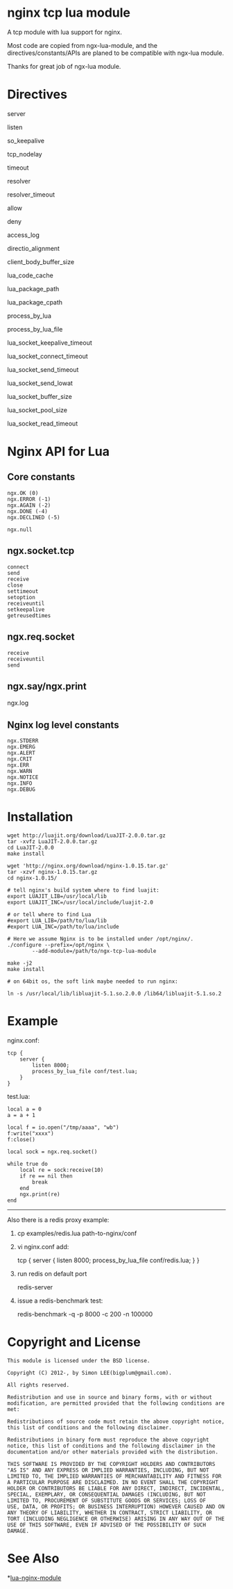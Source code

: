 nginx tcp lua module
=============
A tcp module with lua support for nginx.

Most code are copied from ngx-lua-module, and the directives/constants/APIs are 
planed to be compatible with ngx-lua module. 

Thanks for great job of ngx-lua module.

Directives
============

server

listen

so_keepalive

tcp_nodelay

timeout

resolver

resolver_timeout

allow

deny

access_log

directio_alignment

client_body_buffer_size

lua_code_cache

lua_package_path

lua_package_cpath

process_by_lua

process_by_lua_file

lua_socket_keepalive_timeout

lua_socket_connect_timeout

lua_socket_send_timeout

lua_socket_send_lowat

lua_socket_buffer_size

lua_socket_pool_size

lua_socket_read_timeout


Nginx API for Lua
============

Core constants
------------

    ngx.OK (0)
    ngx.ERROR (-1)
    ngx.AGAIN (-2)
    ngx.DONE (-4)
    ngx.DECLINED (-5)

    ngx.null


ngx.socket.tcp
------------

    connect
    send
    receive
    close
    settimeout
    setoption
    receiveuntil
    setkeepalive
    getreusedtimes

ngx.req.socket
------------

    receive
    receiveuntil
    send

ngx.say/ngx.print
------------

ngx.log

Nginx log level constants
------------

    ngx.STDERR
    ngx.EMERG
    ngx.ALERT
    ngx.CRIT
    ngx.ERR
    ngx.WARN
    ngx.NOTICE
    ngx.INFO
    ngx.DEBUG

Installation
============

    wget http://luajit.org/download/LuaJIT-2.0.0.tar.gz
    tar -xvfz LuaJIT-2.0.0.tar.gz
    cd LuaJIT-2.0.0
    make install

    wget 'http://nginx.org/download/nginx-1.0.15.tar.gz'
    tar -xzvf nginx-1.0.15.tar.gz
    cd nginx-1.0.15/

    # tell nginx's build system where to find luajit:
    export LUAJIT_LIB=/usr/local/lib
    export LUAJIT_INC=/usr/local/include/luajit-2.0

    # or tell where to find Lua
    #export LUA_LIB=/path/to/lua/lib
    #export LUA_INC=/path/to/lua/include

    # Here we assume Nginx is to be installed under /opt/nginx/.
    ./configure --prefix=/opt/nginx \
            --add-module=/path/to/ngx-tcp-lua-module

    make -j2
    make install

    # on 64bit os, the soft link maybe needed to run nginx:

    ln -s /usr/local/lib/libluajit-5.1.so.2.0.0 /lib64/libluajit-5.1.so.2

Example
============

nginx.conf:

    tcp {
        server {
            listen 8000;
            process_by_lua_file conf/test.lua;
        }
    }

test.lua:

    local a = 0
    a = a + 1

    local f = io.open("/tmp/aaaa", "wb")
    f:write("xxxx")
    f:close()

    local sock = ngx.req.socket()

    while true do
        local re = sock:receive(10)
        if re == nil then
            break
        end
        ngx.print(re)
    end

------------

Also there is a redis proxy example:

1. cp examples/redis.lua path-to-nginx/conf
2. vi nginx.conf add:

     tcp {
         server {
             listen 8000;
             process_by_lua_file conf/redis.lua;
         }
     }

3. run redis on default port
    
    redis-server

4. issue a redis-benchmark test:

    redis-benchmark -q -p 8000 -c 200 -n 100000 

Copyright and License
===========

    This module is licensed under the BSD license.

    Copyright (C) 2012-, by Simon LEE(bigplum@gmail.com).

    All rights reserved.

    Redistribution and use in source and binary forms, with or without modification, are permitted provided that the following conditions are met:

    Redistributions of source code must retain the above copyright notice, this list of conditions and the following disclaimer.

    Redistributions in binary form must reproduce the above copyright notice, this list of conditions and the following disclaimer in the documentation and/or other materials provided with the distribution.

    THIS SOFTWARE IS PROVIDED BY THE COPYRIGHT HOLDERS AND CONTRIBUTORS "AS IS" AND ANY EXPRESS OR IMPLIED WARRANTIES, INCLUDING, BUT NOT LIMITED TO, THE IMPLIED WARRANTIES OF MERCHANTABILITY AND FITNESS FOR A PARTICULAR PURPOSE ARE DISCLAIMED. IN NO EVENT SHALL THE COPYRIGHT HOLDER OR CONTRIBUTORS BE LIABLE FOR ANY DIRECT, INDIRECT, INCIDENTAL, SPECIAL, EXEMPLARY, OR CONSEQUENTIAL DAMAGES (INCLUDING, BUT NOT LIMITED TO, PROCUREMENT OF SUBSTITUTE GOODS OR SERVICES; LOSS OF
    USE, DATA, OR PROFITS; OR BUSINESS INTERRUPTION) HOWEVER CAUSED AND ON ANY THEORY OF LIABILITY, WHETHER IN CONTRACT, STRICT LIABILITY, OR TORT (INCLUDING NEGLIGENCE OR OTHERWISE) ARISING IN ANY WAY OUT OF THE USE OF THIS SOFTWARE, EVEN IF ADVISED OF THE POSSIBILITY OF SUCH DAMAGE.

See Also
============

*[lua-nginx-module](https://github.com/chaoslawful/lua-nginx-module)

